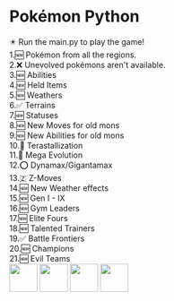 <head><h1>
Pokémon Python</bold></h1>
✴️ Run the main.py to play the game!<br>
1.🆕 Pokémon from all the regions.<br>
2.❌ Unevolved pokémons aren't available.<br>
3.🆕 Abilities<br>
4.🆕 Held Items<br>
5.🆕 Weathers<br>
6.✅ Terrains<br>
7.🆕 Statuses<br>
8.🆕 New Moves for old mons<br>
9.🆕 New Abilities for old mons<br>
10.💎 Terastallization<br>
11.🧬 Mega Evolution<br>
12.⭕ Dynamax/Gigantamax<br>
13.🇿 Z-Moves<br>
14.🆕 New Weather effects<br>
15.🆕 Gen I - IX<br>
16.🆕 Gym Leaders<br>
17.🆕 Elite Fours<br>
18.🆕 Talented Trainers<br>
19.✅ Battle Frontiers<br>
20.🆕 Champions<br>
21.🆕 Evil Teams<br>
<a><img height="50" src="https://media.discordapp.net/attachments/1001829969745420328/1047032986173976576/image_search_1669702475343.png"/>
</a>
<a><img height="50" src="https://media.discordapp.net/attachments/1001829969745420328/1047033006008827934/image_search_1669702388317.png"/>
</a>
<a><img height="50" src="https://media.discordapp.net/attachments/982880054583394375/1082193210304114758/1678085310688.png"/>
</a>
<a><img height="50" src="https://media.discordapp.net/attachments/982880054583394375/1082193252737875968/IMG_20230306_124856.png"/>
</a>
